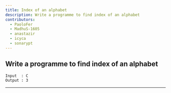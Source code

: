 ```yaml
---
title: Index of an alphabet
description: Write a programme to find index of an alphabet
contributors:
  - PaoloFer
  - MadhuS-1605
  - anastazir
  - icyca
  - sonarypt
---
```


## Write a programme to find index of an alphabet

```txt
Input  : C
Output : 3
```

---
